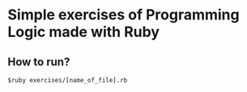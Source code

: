 # Simple exercises of Programming Logic made with Ruby

## How to run?
`$ruby exercises/[name_of_file].rb`
